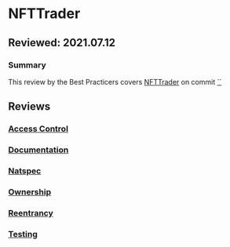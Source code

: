 # NFTTrader
## Reviewed: 2021.07.12

### Summary
This review by the Best Practicers covers [NFTTrader](https://nfttrader.io) on commit [``](TODO)

## Reviews
### [Access Control](./AccessControl.md)
### [Documentation](./Documentation.md)
### [Natspec](./Documentation.md)
### [Ownership](./Ownership.md)
### [Reentrancy](./Reentrancy.md)
### [Testing](./Testing.md)
